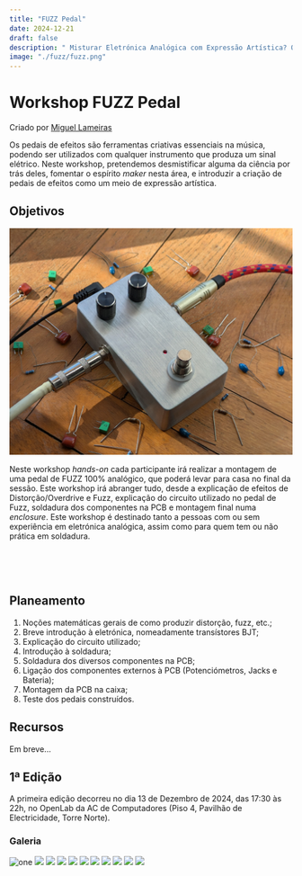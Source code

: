 ```yaml
---
title: "FUZZ Pedal"
date: 2024-12-21
draft: false
description: " Misturar Eletrónica Analógica com Expressão Artística? O Workshop do Pedal Fuzz vem trazer isso mesmo! Neste Workshop irás construir um pedal de efeito de distorção Fuzz que poderás modificar no futuro! Ride the Smoke to the Riff filled Land"
image: "./fuzz/fuzz.png"
---
```


# Workshop FUZZ Pedal


Criado por [Miguel Lameiras](https://github.com/MiguelLameiras)

Os pedais de efeitos são ferramentas criativas essenciais na música, podendo ser utilizados com qualquer instrumento que produza um sinal elétrico. Neste workshop, pretendemos desmistificar alguma da ciência por trás deles, fomentar o espírito *maker* nesta área, e introduzir a criação de pedais de efeitos como um meio de expressão artística.

## Objetivos

![](Photos/FUZZ_Pedal.jpg)

Neste workshop _hands-on_ cada participante irá realizar a montagem de uma pedal de FUZZ 100% analógico, que poderá levar para casa no final da sessão. Este workshop irá abranger tudo, desde a explicação de efeitos de Distorção/Overdrive e Fuzz, explicação do circuito utilizado no pedal de Fuzz, soldadura dos componentes na PCB e montagem final numa *enclosure*. Este workshop é destinado tanto a pessoas com ou sem experiência em eletrónica analógica, assim como para quem tem ou não prática em soldadura.

<br><br><br>

## Planeamento

1. Noções matemáticas gerais de como produzir distorção, fuzz, etc.;
2. Breve introdução à eletrónica, nomeadamente transístores BJT;
3. Explicação do circuito utilizado;
4. Introdução à soldadura;
5. Soldadura dos diversos componentes na PCB;
6. Ligação dos componentes externos à PCB (Potenciómetros, Jacks e Bateria);
8. Montagem da PCB na caixa;
9. Teste dos pedais construídos.

## Recursos

Em breve...

## 1ª Edição

A primeira edição decorreu no dia 13 de Dezembro de 2024, das 17:30 às 22h, no OpenLab da AC de Computadores (Piso 4, Pavilhão de Electricidade, Torre Norte).

### Galeria

![one](Photos/DSC_0416-min.png)
![](Photos/DSC_0429-min.png)
![](Photos/DSC_0427-min.png)
![](Photos/DSC_0439-min.png)
![](Photos/DSC_0445-min.png)
![](Photos/DSC_0483-min.png)
![](Photos/DSC_0493-min.png)
![](Photos/DSC_0503-min.png)
![](Photos/DSC_0509-min.png)
![](Photos/DSC_0529-min.png)
![](Photos/DSC_0549-min.png)




